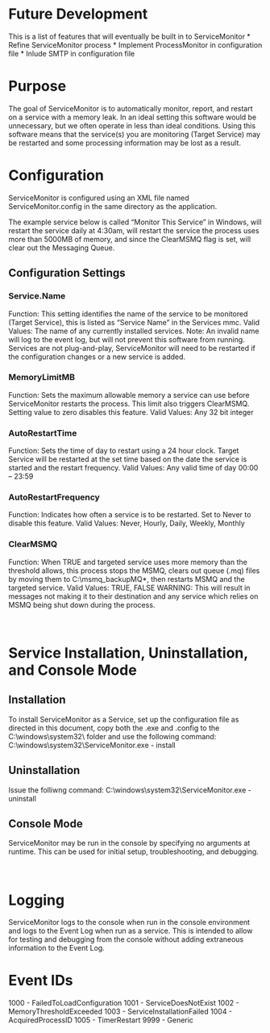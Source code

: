 # Future Development
This is a list of features that will eventually be built in to ServiceMonitor
    * Refine ServiceMonitor process
    * Implement ProcessMonitor in configuration file
    * Inlude SMTP in configuration file

# Purpose
The goal of ServiceMonitor is to automatically monitor, report, and restart on a service with a memory leak. In an ideal setting this software would be unnecessary, but we often operate in less than ideal conditions. Using this software means that the service(s) you are monitoring (Target Service) may be restarted and some processing information may be lost as a result.
 
# Configuration
ServiceMonitor is configured using an XML file named ServiceMonitor.config in the same directory as the application. 

The example service below is called “Monitor This Service” in Windows, will restart the service daily at 4:30am, will restart the service the process uses more than 5000MB of memory, and since the ClearMSMQ flag is set, will clear out the Messaging Queue.

## Configuration Settings

### Service.Name
Function: This setting identifies the name of the service to be monitored (Target Service), this is listed as “Service Name” in the Services mmc.
Valid Values: The name of any currently installed services. Note: An invalid name will log to the event log, but will not prevent this software from running. Services are not plug-and-play, ServiceMonitor will need to be restarted if the configuration changes or a new service is added.

### MemoryLimitMB
Function: Sets the maximum allowable memory a service can use before ServiceMonitor restarts the process. This limit also triggers ClearMSMQ. Setting value to zero disables this feature.
Valid Values: Any 32 bit integer

### AutoRestartTime
Function: Sets the time of day to restart using a 24 hour clock. Target Service will be restarted at the set time based on the date the service is started and the restart frequency.
Valid Values: Any valid time of day 00:00 – 23:59

### AutoRestartFrequency
Function: Indicates how often a service is to be restarted. Set to Never to disable this feature.
Valid Values: Never, Hourly, Daily, Weekly, Monthly

### ClearMSMQ
Function: When TRUE and targeted service uses more memory than the threshold allows, this process stops the MSMQ, clears out queue (.mq) files by moving them to C:\msmq_backupMQ\*, then restarts MSMQ and the targeted service.
Valid Values: TRUE, FALSE
WARNING: This will result in messages not making it to their destination and any service which relies on MSMQ being shut down during the process.

 
# Service Installation, Uninstallation, and Console Mode
## Installation
To install ServiceMonitor as a Service, set up the configuration file as directed in this document, copy both the .exe and .config to the C:\windows\system32\ folder and use the following command:
    C:\windows\system32\ServiceMonitor.exe - install	
## Uninstallation
Issue the folliwng command:
    C:\windows\system32\ServiceMonitor.exe - uninstall
## Console Mode
ServiceMonitor may be run in the console by specifying no arguments at runtime. This can be used for initial setup, troubleshooting, and debugging.

 
# Logging
ServiceMonitor logs to the console when run in the console environment and logs to the Event Log when run as a service. This is intended to allow for testing and debugging from the console without adding extraneous information to the Event Log.

# Event IDs
1000 - FailedToLoadConfiguration
1001 - ServiceDoesNotExist
1002 - MemoryThresholdExceeded
1003 - ServiceInstallationFailed
1004 - AcquiredProcessID
1005 - TimerRestart
9999 - Generic
